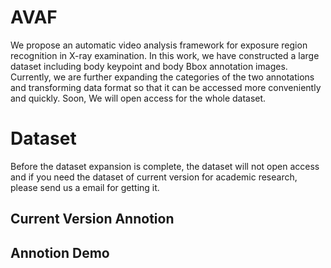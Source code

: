 # AVAF
We propose an automatic video analysis framework for exposure region recognition in X-ray examination. In this work, we have constructed a large dataset including body keypoint and body Bbox annotation images. Currently, we are further expanding the categories of the two annotations and transforming data format so that it can be accessed more conveniently and quickly. Soon, We will open access for the whole dataset. 
# Dataset
Before the dataset expansion is complete, the dataset will not open access and if you need the dataset of current version for academic research, please send us a email for getting it.
## Current Version Annotion


## Annotion Demo
